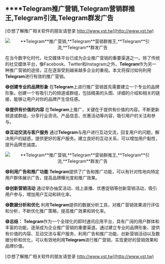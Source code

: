 ## ****Telegram**推广营销,**Telegram**营销群推王,**Telegram**引流,**Telegram**群发广告**

[😍想了解推广相关软件的朋友请登录 http://www.vst.tw](http://www.vst.tw)

 <center><img src="https://vst.tw/MP4/tuiguang/png/8.png" alt="**Telegram**推广营销,**Telegram**营销群推王,**Telegram**引流,**Telegram**群发广告"></center>

在当今数字化时代，社交媒体平台已成为企业推广营销的重要渠道之一。除了传统的社交媒体平台，像Facebook、Twitter和Instagram之外，**Telegram**作为另一种推广营销的途径，正在逐渐受到越来越多企业的重视。本文将探讨如何利用**Telegram**进行有效的推广营销。

**😄创建专业的品牌形象**
在**Telegram**上进行推广营销首先需要建立一个专业的品牌形象。创建一个有吸引力的频道或群组，包括精美的头图、详细的介绍和相关的链接，能够让用户对你的品牌产生信任感。

**😄提供有价值的内容**
在**Telegram**上推广，关键在于提供有价值的内容。不断更新频道或群组，分享行业资讯、产品信息、优惠活动等内容，吸引用户的关注和参与。

**😄互动交流与客户服务**
通过**Telegram**与用户进行互动交流，回复用户的问题，解决用户的疑惑，提供更好的客户服务。建立良好的互动关系，可以增加用户黏性，提升品牌忠诚度。

 <center><img src="https://vst.tw/MP4/tuiguang/png/2.png" alt="**Telegram**推广营销,**Telegram**营销群推王,**Telegram**引流,**Telegram**群发广告"></center>

**😄利用广告和推广功能**
**Telegram**提供了广告和推广功能，可以有针对性地向特定用户群体展示广告，提高品牌曝光度和推广效果。

**😄创新营销活动**
通过举办抽奖活动、线上直播、优惠促销等创新营销活动，吸引用户参与，增加用户互动和转化率。

**😄数据分析和优化**
利用**Telegram**提供的数据分析工具，对推广营销效果进行评估和分析，不断优化推广策略，提高推广效果和转化率。

**😄总结：**
**Telegram**作为一个全球化的即时通讯应用平台，具有广阔的用户群体和丰富的功能，逐渐成为企业推广营销的重要渠道。通过建立专业的品牌形象、提供有价值的内容、互动交流与客户服务、利用广告和推广功能、创新营销活动以及数据分析和优化，可以有效地利用**Telegram**进行推广营销，实现更好的营销效果和品牌价值。

[😍想了解推广相关软件的朋友请登录 http://www.vst.tw](http://www.vst.tw)




